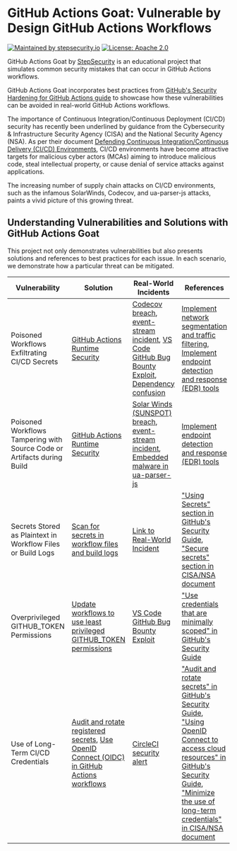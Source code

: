 # GitHub Actions Goat: Vulnerable by Design GitHub Actions Workflows

[![Maintained by stepsecurity.io](https://img.shields.io/badge/maintained%20by-stepsecurity.io-blueviolet)](https://stepsecurity.io/?utm_source=github&utm_medium=organic_oss&utm_campaign=harden-runner)
[![License: Apache 2.0](https://img.shields.io/badge/License-Apache%202.0-blue.svg)](https://raw.githubusercontent.com/step-security/harden-runner/main/LICENSE)

GitHub Actions Goat by [StepSecurity](stepsecurity.io) is an educational project that simulates common security mistakes that can occur in GitHub Actions workflows.

GitHub Actions Goat incorporates best practices from [GitHub's Security Hardening for GitHub Actions guide](https://docs.github.com/en/actions/security-guides/security-hardening-for-github-actions) to showcase how these vulnerabilities can be avoided in real-world GitHub Actions workflows.

The importance of Continuous Integration/Continuous Deployment (CI/CD) security has recently been underlined by guidance from the Cybersecurity & Infrastructure Security Agency (CISA) and the National Security Agency (NSA). As per their document [Defending Continuous Integration/Continuous Delivery (CI/CD) Environments](https://media.defense.gov/2023/Jun/28/2003249466/-1/-1/0/CSI_DEFENDING_CI_CD_ENVIRONMENTS.PDF), CI/CD environments have become attractive targets for malicious cyber actors (MCAs) aiming to introduce malicious code, steal intellectual property, or cause denial of service attacks against applications.

The increasing number of supply chain attacks on CI/CD environments, such as the infamous SolarWinds, Codecov, and ua-parser-js attacks, paints a vivid picture of this growing threat.

## Understanding Vulnerabilities and Solutions with GitHub Actions Goat

This project not only demonstrates vulnerabilities but also presents solutions and references to best practices for each issue. In each scenario, we demonstrate how a particular threat can be mitigated.

| Vulnerability                                                           | Solution                                                                                             | Real-World Incidents                                                                                                                                                                                                                                                                                                                                                                                                     | References                                                                                                                                                                                                                                                                                                                                                                                                                                                                                                                                                 |
| ----------------------------------------------------------------------- | ---------------------------------------------------------------------------------------------------- | ------------------------------------------------------------------------------------------------------------------------------------------------------------------------------------------------------------------------------------------------------------------------------------------------------------------------------------------------------------------------------------------------------------------------ | ---------------------------------------------------------------------------------------------------------------------------------------------------------------------------------------------------------------------------------------------------------------------------------------------------------------------------------------------------------------------------------------------------------------------------------------------------------------------------------------------------------------------------------------------------------- |
| Poisoned Workflows Exfiltrating CI/CD Secrets                           | [GitHub Actions Runtime Security](#)                                                                 | [Codecov breach](https://about.codecov.io/security-update/), [event-stream incident](https://blog.npmjs.org/post/180565383195/details-about-the-event-stream-incident.html), [VS Code GitHub Bug Bounty Exploit](https://www.bleepingcomputer.com/news/security/heres-how-a-researcher-broke-into-microsoft-vs-codes-github/), [Dependency confusion](https://medium.com/@alex.birsan/dependency-confusion-4a5d60fec610) | [Implement network segmentation and traffic filtering](https://media.defense.gov/2023/Jun/28/2003249466/-1/-1/0/CSI_DEFENDING_CI_CD_ENVIRONMENTS.PDF), [Implement endpoint detection and response (EDR) tools](https://media.defense.gov/2023/Jun/28/2003249466/-1/-1/0/CSI_DEFENDING_CI_CD_ENVIRONMENTS.PDF)                                                                                                                                                                                                                                              |
| Poisoned Workflows Tampering with Source Code or Artifacts during Build | [GitHub Actions Runtime Security](#)                                                                 | [Solar Winds (SUNSPOT) breach](http://crowdstrike.com/blog/sunspot-malware-technical-analysis/), [event-stream incident](https://blog.npmjs.org/post/180565383195/details-about-the-event-stream-incident.html), [Embedded malware in ua-parser-js](https://github.com/advisories/GHSA-pjwm-rvh2-c87w)                                                                                                                   | [Implement endpoint detection and response (EDR) tools](https://media.defense.gov/2023/Jun/28/2003249466/-1/-1/0/CSI_DEFENDING_CI_CD_ENVIRONMENTS.PDF)                                                                                                                                                                                                                                                                                                                                                                                                     |
| Secrets Stored as Plaintext in Workflow Files or Build Logs             | [Scan for secrets in workflow files and build logs](#)                                               | [Link to Real-World Incident](#)                                                                                                                                                                                                                                                                                                                                                                                         | ["Using Secrets" section in GitHub's Security Guide](https://docs.github.com/en/actions/security-guides/security-hardening-for-github-actions#using-secrets), ["Secure secrets" section in CISA/NSA document](https://media.defense.gov/2023/Jun/28/2003249466/-1/-1/0/CSI_DEFENDING_CI_CD_ENVIRONMENTS.PDF)                                                                                                                                                                                                                                               |
| Overprivileged GITHUB_TOKEN Permissions                                 | [Update workflows to use least privileged GITHUB_TOKEN permissions](#)                               | [VS Code GitHub Bug Bounty Exploit](https://www.bleepingcomputer.com/news/security/heres-how-a-researcher-broke-into-microsoft-vs-codes-github/)                                                                                                                                                                                                                                                                         | ["Use credentials that are minimally scoped" in GitHub's Security Guide](https://docs.github.com/en/actions/security-guides/security-hardening-for-github-actions#using-secrets)                                                                                                                                                                                                                                                                                                                                                                           |
| Use of Long-Term CI/CD Credentials                                      | [Audit and rotate registered secrets](#), [Use OpenID Connect (OIDC) in GitHub Actions workflows](#) | [CircleCI security alert](https://circleci.com/blog/january-4-2023-security-alert/)                                                                                                                                                                                                                                                                                                                                      | ["Audit and rotate secrets" in GitHub's Security Guide](https://docs.github.com/en/actions/security-guides/security-hardening-for-github-actions#using-secrets), ["Using OpenID Connect to access cloud resources" in GitHub's Security Guide](https://docs.github.com/en/actions/security-guides/security-hardening-for-github-actions#using-openid-connect-to-access-cloud-resources), ["Minimize the use of long-term credentials" in CISA/NSA document](https://media.defense.gov/2023/Jun/28/2003249466/-1/-1/0/CSI_DEFENDING_CI_CD_ENVIRONMENTS.PDF) |
